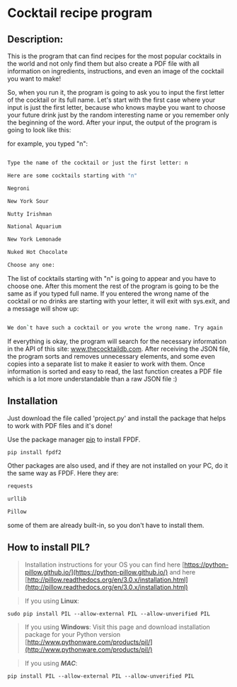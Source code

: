 
# Cocktail recipe program

  
## Description:

This is the program that can find recipes for the most popular cocktails in the world and not only find them but also create a PDF file with all information on ingredients, instructions, and even an image of the cocktail you want to make!

  

So, when you run it, the program is going to ask you to input the first letter of the cocktail or its full name. Let's start with the first case where your input is just the first letter, because who knows maybe you want to choose your future drink just by the random interesting name or you remember only the beginning of the word. After your input, the output of the program is going to look like this:

  

for example, you typed "n":

```bash

Type the name of the cocktail or just the first letter: n

Here are some cocktails starting with "n"

Negroni

New York Sour

Nutty Irishman

National Aquarium

New York Lemonade

Nuked Hot Chocolate

Choose any one:

```

The list of cocktails starting with "n" is going to appear and you have to choose one. After this moment the rest of the program is going to be the same as if you typed full name. If you entered the wrong name of the cocktail or no drinks are starting with your letter, it will exit with sys.exit, and a message will show up:

```bash

We don`t have such a cocktail or you wrote the wrong name. Try again

```

  

If everything is okay, the program will search for the necessary information in the API of this site: www.thecocktaildb.com. After receiving the JSON file, the program sorts and removes unnecessary elements, and some even copies into a separate list to make it easier to work with them. Once information is sorted and easy to read, the last function creates a PDF file which is a lot more understandable than a raw JSON file :)

  
  
  

## Installation

Just download the file called 'project.py' and install the package that helps to work with PDF files and it's done!

  

Use the package manager [pip](https://pip.pypa.io/en/stable/) to install FPDF.

  

```bash
pip install fpdf2
```

Other packages are also used, and if they are not installed on your PC, do it the same way as FPDF. Here they are:

  

```bash
requests

urllib

Pillow
```

some of them are already built-in, so you don't have to install them.
## How to install PIL?

> Installation instructions for your OS you can find here  [https://python-pillow.github.io/](https://python-pillow.github.io/)  and here  [http://pillow.readthedocs.org/en/3.0.x/installation.html](http://pillow.readthedocs.org/en/3.0.x/installation.html)

> If you using  **Linux**:

```
sudo pip install PIL --allow-external PIL --allow-unverified PIL

```

> If you using  **Windows**: Visit this page and download installation package for your Python version  [http://www.pythonware.com/products/pil/](http://www.pythonware.com/products/pil/)

> If you using  _**MAC**_:

```
pip install PIL --allow-external PIL --allow-unverified PIL
```
